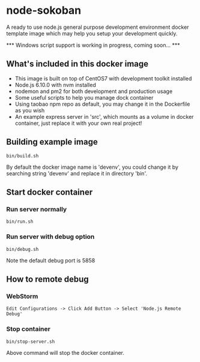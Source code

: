 # node-sokoban

A ready to use node.js general purpose development environment docker template image which may help you
setup your development quickly.

*** Windows script support is working in progress, coming soon... ***

## What's included in this docker image
* This image is built on top of CentOS7 with development toolkit installed
* Node.js 6.10.0 with nvm installed
* nodemon and pm2 for both development and production usage
* Some useful scripts to help you manage dock container
* Using taobao npm repo as default, you may change it in the Dockerfile as you wish
* An example express server in 'src', which mounts as a volume in docker container, just replace it with your own real project!

## Building example image
```
bin/build.sh
```
By default the docker image name is 'devenv', you could change it by searching string 'devenv' and replace it in directory 'bin'.  

## Start docker container

### Run server normally
```
bin/run.sh
```

### Run server with debug option
```
bin/debug.sh
```

Note the default debug port is 5858

## How to remote debug

### WebStorm

```
Edit Configurations -> Click Add Button -> Select 'Node.js Remote Debug'
```

### Stop container

```
bin/stop-server.sh
```

Above command will stop the docker container.